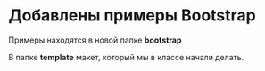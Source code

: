 <h1>Добавлены примеры Bootstrap</h1>

Примеры находятся в новой папке <b>bootstrap</b>

В папке <b>template</b> макет, который мы в классе начали делать.


